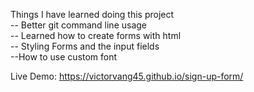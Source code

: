 Things I have learned doing this project\
-- Better git command line usage\
-- Learned how to create forms with html\
-- Styling Forms and the input fields\
--How to use custom font

Live Demo: https://victorvang45.github.io/sign-up-form/ 


